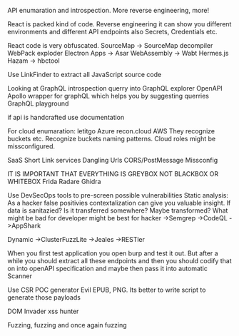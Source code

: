 API enumaration and introspection.
More reverse engineering, more!

React is packed kind of code. Reverse engineering it can show you different environments and different API endpoints also Secrets, Credentials etc.

React code is very obfuscated. 
SourceMap -> SourceMap decompiler WebPack exploder
Electron Apps -> Asar
WebAssembly -> Wabt 
Hermes.js Hazam -> hbctool

Use LinkFinder to extract all JavaScript source code

Looking at GraphQL introspection querry into GraphQL explorer
OpenAPI
Apollo wrapper for graphQL which helps you by suggesting querries
GraphQL playground

if api is handcrafted  use documentation



For cloud enumaration:
letitgo Azure
recon.cloud  AWS
They recognize buckets etc.
Recognize buckets naming patterns.
Cloud roles might be missconfigured.

SaaS
Short Link services
Dangling Urls
CORS/PostMessage Missconfig


IT IS IMPORTANT THAT EVERYTHING IS GREYBOX NOT BLACKBOX OR WHITEBOX
Frida
Radare
Ghidra

Use DevSecOps tools to pre-screen possible vulnerabilities
Static analysis:
As a hacker false positivies contextalization can give you valuable insight. If data is sanitazied? Is it transferred somewhere? Maybe transformed? What might be bad for developer might be best for hacker
->Semgrep
->CodeQL
->AppShark

Dynamic
->ClusterFuzzLite
->Jeales
->RESTler

When you first test application you open burp and test it out. But after a while you should extract all these endpoints and then you should codify that on into openAPI specification and maybe then pass it into automatic Scanner

Use CSR POC generator
Evil EPUB, PNG. Its better to write script to generate those payloads

DOM Invader
xss hunter

Fuzzing, fuzzing and once again fuzzing
